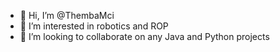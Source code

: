 - 👋 Hi, I’m @ThembaMci
- 👀 I’m interested in robotics and ROP
- 💞️ I’m looking to collaborate on any Java and Python projects

<!---
ThembaMci/ThembaMci is a ✨ special ✨ repository because its `README.md` (this file) appears on your GitHub profile.
You can click the Preview link to take a look at your changes.
--->
